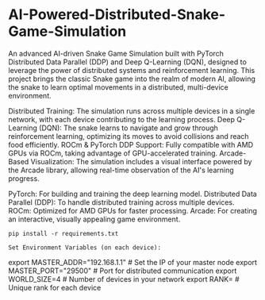 # AI-Powered-Distributed-Snake-Game-Simulation
An advanced AI-driven Snake Game Simulation built with PyTorch Distributed Data Parallel (DDP) and Deep Q-Learning (DQN), designed to leverage the power of distributed systems and reinforcement learning. This project brings the classic Snake game into the realm of modern AI, allowing the snake to learn optimal movements in a distributed, multi-device environment.

Distributed Training: The simulation runs across multiple devices in a single network, with each device contributing to the learning process.
Deep Q-Learning (DQN): The snake learns to navigate and grow through reinforcement learning, optimizing its moves to avoid collisions and reach food efficiently.
ROCm & PyTorch DDP Support: Fully compatible with AMD GPUs via ROCm, taking advantage of GPU-accelerated training.
Arcade-Based Visualization: The simulation includes a visual interface powered by the Arcade library, allowing real-time observation of the AI's learning progress.

PyTorch: For building and training the deep learning model.
Distributed Data Parallel (DDP): To handle distributed training across multiple devices.
ROCm: Optimized for AMD GPUs for faster processing.
Arcade: For creating an interactive, visually appealing game environment.

    pip install -r requirements.txt

    Set Environment Variables (on each device):


  export MASTER_ADDR="192.168.1.1"  # Set the IP of your master node
  export MASTER_PORT="29500"         # Port for distributed communication
  export WORLD_SIZE=4                # Number of devices in your network
  export RANK=<rank>                 # Unique rank for each device
